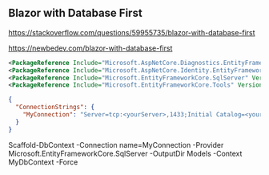 ## Blazor with Database First

<https://stackoverflow.com/questions/59955735/blazor-with-database-first>

<https://newbedev.com/blazor-with-database-first>

```xml
<PackageReference Include="Microsoft.AspNetCore.Diagnostics.EntityFrameworkCore" Version="3.1.1" />
<PackageReference Include="Microsoft.AspNetCore.Identity.EntityFrameworkCore" Version="3.1.1" />
<PackageReference Include="Microsoft.EntityFrameworkCore.SqlServer" Version="3.1.1" />
<PackageReference Include="Microsoft.EntityFrameworkCore.Tools" Version="3.1.1">
```

```json
{
  "ConnectionStrings": {
    "MyConnection": "Server=tcp:<yourServer>,1433;Initial Catalog=<yourDatabase>;Persist Security Info=False;User ID=<yourDatabaseUserName>;Password=<yourDatabaseUserPassword>;MultipleActiveResultSets=False;Encrypt=True;TrustServerCertificate=True;Connection Timeout=30;"
  }
}
```

Scaffold-DbContext -Connection name=MyConnection -Provider Microsoft.EntityFrameworkCore.SqlServer -OutputDir Models -Context MyDbContext -Force

